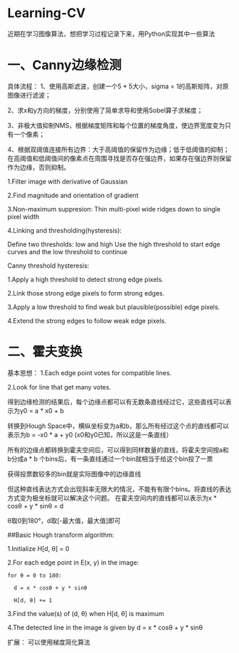 # Learning-CV
近期在学习图像算法，想把学习过程记录下来，用Python实现其中一些算法


# 一、Canny边缘检测
具体流程：
1、使用高斯滤波，创建一个5 * 5大小，sigma = 1的高斯矩阵，对原图像进行滤波；

2、求x和y方向的梯度，分别使用了简单求导和使用Sobel算子求梯度；

3、非极大值抑制NMS，根据梯度矩阵和每个位置的梯度角度，使边界宽度变为只有一个像素；

4、根据双阈值连接所有边界：大于高阈值的保留作为边缘；低于低阈值的抑制；在高阈值和低阈值间的像素点在周围寻找是否存在强边界，如果存在强边界则保留作为边缘，否则抑制。

1.Filter image with derivative of Gaussian

2.Find magnitude and orientation of gradient

3.Non-maximum suppresion: Thin multi-pixel wide ridges down to single pixel width

4.Linking and thresholding(hysteresis):

  Define two thresholds: low and high
  Use the high threshold to start edge curves and the low threshold to continue
  
Canny threshold hysteresis:

1.Apply a high threshold to detect strong edge pixels.

2.Link those strong edge pixels to form strong edges.

3.Apply a low threshold to find weak but plausible(possible) edge pixels.

4.Extend the strong edges to follow weak edge pixels.


# 二、霍夫变换
基本思想：
1.Each edge point votes for compatible lines.

2.Look for line that get many votes.

得到边缘检测的结果后，每个边缘点都可以有无数条直线经过它，这些直线可以表示为y0 = a * x0 + b

转换到Hough Space中，横纵坐标变为a和b，那么所有经过这个点的直线都可以表示为b = -x0 * a + y0 (x0和y0已知，所以这是一条直线）

所有的边缘点都转换到霍夫空间后，可以得到同样数量的直线，将霍夫空间按a和b分成a * b 个bins后，有一条直线通过一个bin就相当于给这个bin投了一票

获得投票数较多的bin就是实际图像中的边缘直线

但这种直线表达方式会出现斜率无限大的情况，不能有有限个bins。将直线的表达方式变为极坐标就可以解决这个问题。
在霍夫空间内的直线都可以表示为x * cosθ + y * sinθ = d

θ取0到180°，d取[-最大值，最大值]即可

##Basic Hough transform algorithm:

1.Initialize H[d, θ] = 0

2.For each edge point in E(x, y) in the image:

    for θ = 0 to 180:
    
      d = x * cosθ + y * sinθ
      
      H[d, θ] += 1
      
3.Find the value(s) of (d, θ) when H[d, θ] is maximum

4.The detected line in the image is given by d = x * cosθ + y * sinθ

扩展： 可以使用梯度简化算法
